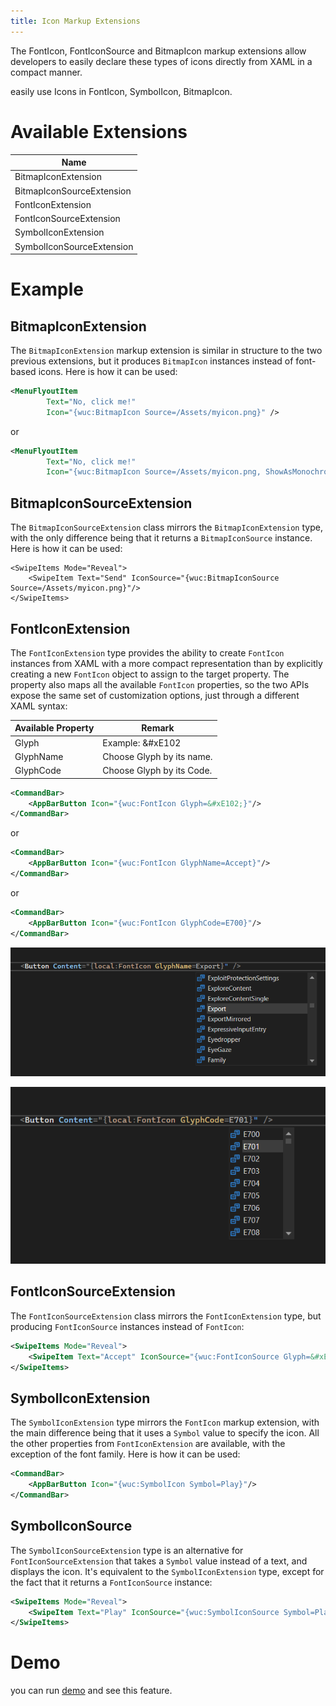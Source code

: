 ```yaml
---
title: Icon Markup Extensions
---
```


The FontIcon, FontIconSource and BitmapIcon markup extensions allow developers to easily declare these types of icons directly from XAML in a compact manner.

easily use Icons in FontIcon, SymbolIcon, BitmapIcon.

# Available Extensions
|Name|
|-|
|BitmapIconExtension|
|BitmapIconSourceExtension|
|FontIconExtension|
|FontIconSourceExtension|
|SymbolIconExtension|
|SymbolIconSourceExtension|

# Example
## BitmapIconExtension
The `BitmapIconExtension` markup extension is similar in structure to the two previous extensions, but it produces `BitmapIcon` instances instead of font-based icons. Here is how it can be used:

```xml
<MenuFlyoutItem
        Text="No, click me!"
        Icon="{wuc:BitmapIcon Source=/Assets/myicon.png}" />
```

or

```xml
<MenuFlyoutItem
        Text="No, click me!"
        Icon="{wuc:BitmapIcon Source=/Assets/myicon.png, ShowAsMonochrome = true}" />
```

## BitmapIconSourceExtension

The `BitmapIconSourceExtension` class mirrors the `BitmapIconExtension` type, with the only difference being that it returns a `BitmapIconSource` instance. Here is how it can be used:

```xaml
<SwipeItems Mode="Reveal">
    <SwipeItem Text="Send" IconSource="{wuc:BitmapIconSource Source=/Assets/myicon.png}"/>
</SwipeItems>
```

## FontIconExtension

The `FontIconExtension` type provides the ability to create `FontIcon` instances from XAML with a more compact representation than by explicitly creating a new `FontIcon` object to assign to the target property. The property also maps all the available `FontIcon` properties, so the two APIs expose the same set of customization options, just through a different XAML syntax:

|Available Property|Remark|
|-|-|
|Glyph|Example: &#xE102|
|GlyphName| Choose Glyph by its name.|
|GlyphCode| Choose Glyph by its Code.|

```xml
<CommandBar>
    <AppBarButton Icon="{wuc:FontIcon Glyph=&#xE102;}"/>
</CommandBar>
```

or

```xml
<CommandBar>
    <AppBarButton Icon="{wuc:FontIcon GlyphName=Accept}"/>
</CommandBar>
```

or 

```xml
<CommandBar>
    <AppBarButton Icon="{wuc:FontIcon GlyphCode=E700}"/>
</CommandBar>
```

![DevWinUI](https://raw.githubusercontent.com/ghost1372/DevWinUI-Resources/refs/heads/main/DevWinUI-Docs/FontIconGlyph.png)

![DevWinUI](https://raw.githubusercontent.com/ghost1372/DevWinUI-Resources/refs/heads/main/DevWinUI-Docs/FontIconGlyph2.png)


## FontIconSourceExtension

The `FontIconSourceExtension` class mirrors the `FontIconExtension` type, but producing `FontIconSource` instances instead of `FontIcon`:

```xml
<SwipeItems Mode="Reveal">
    <SwipeItem Text="Accept" IconSource="{wuc:FontIconSource Glyph=&#xE10B;}"/>
</SwipeItems>
```

## SymbolIconExtension

The `SymbolIconExtension` type mirrors the `FontIcon` markup extension, with the main difference being that it uses a `Symbol` value to specify the icon. All the other properties from `FontIconExtension` are available, with the exception of the font family. Here is how it can be used:

```xml
<CommandBar>
    <AppBarButton Icon="{wuc:SymbolIcon Symbol=Play}"/>
</CommandBar>
```

## SymbolIconSource

The `SymbolIconSourceExtension` type is an alternative for `FontIconSourceExtension` that takes a `Symbol` value instead of a text, and displays the icon. It's equivalent to the `SymbolIconExtension` type, except for the fact that it returns a `FontIconSource` instance:

```xml
<SwipeItems Mode="Reveal">
    <SwipeItem Text="Play" IconSource="{wuc:SymbolIconSource Symbol=Play}"/>
</SwipeItems>
```

# Demo
you can run [demo](https://github.com/Ghost1372/DevWinUI) and see this feature.